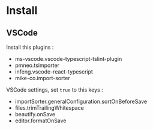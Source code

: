 # Install

## VSCode

Install this plugins :

- ms-vscode.vscode-typescript-tslint-plugin
- pmneo.tsimporter
- infeng.vscode-react-typescript
- mike-co.import-sorter

VSCode settings, set `true` to this keys :

- importSorter.generalConfiguration.sortOnBeforeSave
- files.trimTrailingWhitespace
- beautify.onSave
- editor.formatOnSave
